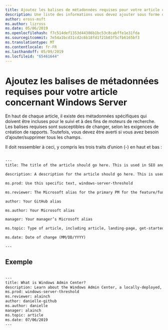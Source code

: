 ```yaml
---
title: Ajoutez les balises de métadonnées requises pour votre article concernant Windows Server
description: Une liste des informations vous devez ajouter sous forme de balises de métadonnées vers le haut de vos articles relatifs à Windows Server. Les balises requises sont susceptibles de changer, selon les besoins de votre création de rapports et team.
author: eross-msft
ms.author: lizross
ms.date: 05/06/2019
ms.openlocfilehash: f7c514def1353d44386b1bc53c8cabffe1e31fda
ms.sourcegitcommit: 7e54a1bcd31cd2c6b18fd1f21b03f5cfb6165bf3
ms.translationtype: MT
ms.contentlocale: fr-FR
ms.lasthandoff: 05/09/2019
ms.locfileid: "65461644"
---
```

# <a name="add-the-required-metadata-tags-to-your-windows-server-related-article"></a>Ajoutez les balises de métadonnées requises pour votre article concernant Windows Server

En haut de chaque article, il existe des métadonnées spécifiques qui doivent être incluses pour le suivi et à des fins de moteurs de recherche. Les balises requises sont susceptibles de changer, selon les exigences de création de rapports. Toutefois, vous devez être averti si vous avez besoin d’ajouter/supprimer tous les champs.

Il doit ressembler à ceci, y compris les trois traits d’union (-) en haut et bas :

```markdown

---
title: The title of the article should go here. This is used in SEO and search results.

description: A description for the article should go here. This is used in search results, to provide users with information about whether the article has the information they’re looking for.

ms.prod: Use this specific text, windows-server-threshold

ms.reviewer: The Microsoft alias for the primary PM for the feature/functionality

author: Your GitHub alias

ms.author: Your Microsoft alias

manager: Your manager’s Microsoft alias

ms.topic: Type of article, including article, landing-page, get-started-article, or reference

ms.date: Date of change (MM/DD/YYYY)

---

```

## <a name="example"></a>Exemple

```markdown

---
title: What is Windows Admin Center?
description: Learn about the Windows Admin Center, a locally-deployed, browser-based management tool set that lets you manage your Windows Servers with no Azure or cloud dependency.
ms.prod: windows-server-threshold
ms.reviewer: alainch
author: danielle-github
ms.author: danielle
manager: alainch
ms.topic: article
ms.date: 07/06/2019
---

```